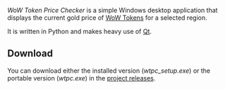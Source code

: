 _WoW Token Price Checker_ is a simple Windows desktop application that displays the current gold price of [WoW Tokens](https://us.shop.battle.net/en-us/product/world-of-warcraft-token) for a selected region.

It is written in Python and makes heavy use of [Qt](https://doc.qt.io/).

## Download

You can download either the installed version (_wtpc_setup.exe_) or the portable version (_wtpc.exe_) in the [project releases](https://github.com/depthbomb/wtpc/releases/latest).
